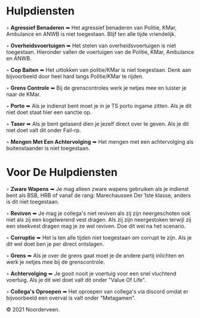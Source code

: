 # Hulpdiensten 

◦ <b>Agressief Benaderen</b> ➥ Het agressief benaderen van Politie, KMar, Ambulance en ANWB is niet toegestaan. Blijf ten alle tijde vriendelijk.

◦ <b>Overheidsvoertuigen</b> ➥ Het stelen van overheidsvoertuigen is niet toegestaan. Hieronder vallen de voertuigen van de Politie, KMar, Ambulance en ANWB.

◦ <b>Cop Baiten</b> ➥ Het uitlokken van politie/KMar is niet toegestaan. Denk aan bijvoorbeeld door heel hard langs Politie/KMar te rijden.

◦ <b>Grens Controle</b> ➥ Bij de grenscontroles werk je netjes mee en luister je naar de KMar. 

◦ <b>Porto</b> ➥ Als je indienst bent moet je in je TS porto ingame zitten. Als je dit niet doet staat hier een sanctie op.

◦ <b>Taser</b> ➥ Als je bent getaserd dien je jezelf direct over te geven. Als je dit niet doet valt dit onder Fail-rp.

◦ <b>Mengen Met Een Achtervolging</b> ➥ Het mengen met een achtervolging als buitenstaander is niet toegestaan.

# Voor De Hulpdiensten

◦ <b>Zware Wapens</b> ➥ Je mag alleen zware wapens gebruiken als je indienst bent als BSB, HRB of vanaf de rang: Marechaussee Der 1ste klasse, anders is dit niet toegestaan.

◦ <b>Reviven</b> ➥ Je mag je collega's niet reviven als zij zijn neergeschoten ook niet als zij een kogelwerend vest dragen. Als zij zijn neergestoken terwijl zij een steekvest dragen mag je ze wel reviven. Doe dit wel na het scenario.

◦ <b>Corruptie</b> ➥ Het is ten alle tijden niet toegestaan om corrupt te zijn. Als je dit wel doet ben je per direct ontslagen.

◦ <b>Grens</b> ➥ Als je over de grens gaat moet je de andere partij inlichten en werk je netjes mee bij de grenscontrole.

◦ <b>Achtervolging</b> ➥ Je gooit nooit je voertuig voor een snel vluchtend voertuig. Als je dit wel doet valt dit onder "Value Of Life".

◦ <b>Collega's Oproepen</b> ➥ Het oproepen van collega's via discord omdat er bijvoorbeeld een overval is valt onder "Metagamen".

© 2021 Noorderveen.
